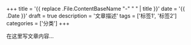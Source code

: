 +++
title = '{{ replace .File.ContentBaseName "-" " " | title }}'
date = '{{ .Date }}'
draft = true
description = '文章描述'
tags = ['标签1', '标签2']
categories = ['分类']
+++

在这里写文章内容...
